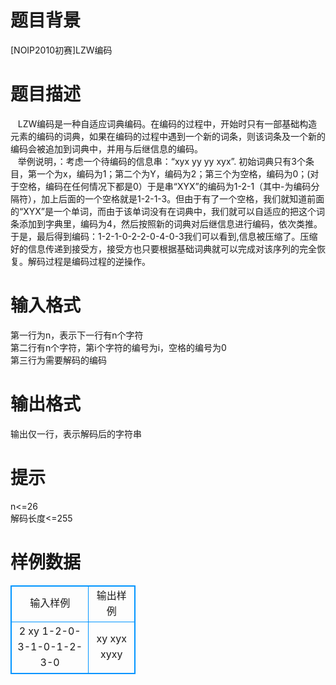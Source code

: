 # 

 
 # 题目背景 
[NOIP2010初赛]LZW编码 

 
 # 题目描述 
&nbsp;&nbsp;&nbsp;LZW编码是一种自适应词典编码。在编码的过程中，开始时只有一部基础构造元素的编码的词典，如果在编码的过程中遇到一个新的词条，则该词条及一个新的编码会被追加到词典中，并用与后继信息的编码。<BR>&nbsp;&nbsp;&nbsp;举例说明，：考虑一个待编码的信息串：“xyx&nbsp;yy&nbsp;yy&nbsp;xyx”.&nbsp;初始词典只有3个条目，第一个为x，编码为1；第二个为Y，编码为2；第三个为空格，编码为0；(对于空格，编码在任何情况下都是0）于是串“XYX”的编码为1-2-1（其中-为编码分隔符），加上后面的一个空格就是1-2-1-3。但由于有了一个空格，我们就知道前面的“XYX”是一个单词，而由于该单词没有在词典中，我们就可以自适应的把这个词条添加到字典里，编码为4，然后按照新的词典对后继信息进行编码，依次类推。于是，最后得到编码：1-2-1-0-2-2-0-4-0-3我们可以看到,信息被压缩了。压缩好的信息传递到接受方，接受方也只要根据基础词典就可以完成对该序列的完全恢复。解码过程是编码过程的逆操作。 

 
 # 输入格式 
第一行为n，表示下一行有n个字符<BR>第二行有n个字符，第i个字符的编号为i，空格的编号为0<BR>第三行为需要解码的编码 

 
 # 输出格式 
输出仅一行，表示解码后的字符串 

 
 # 提示 
n&lt;=26<BR>解码长度&lt;=255 
# 样例数据
<style>
        table,table tr th, table tr td { border:1px solid #0094ff; }
        table { width: 200px; min-height: 25px; line-height: 25px; text-align: center; border-collapse: collapse;}   
    </style>
<table>
	<tr>
		<td>输入样例</td>
		<td>输出样例</td>
	</tr>
<tr><td>2
xy
1-2-0-3-1-0-1-2-3-0
</td><td>xy xyx xyxy </td></tr></table>
